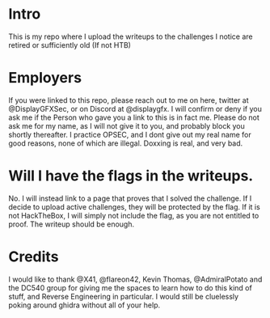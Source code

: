 # Intro
This is my repo where I upload the writeups to the challenges I notice are retired or sufficiently old (If not HTB)
# Employers
If you were linked to this repo, please reach out to me on here, twitter at @DisplayGFXSec, or on Discord at @displaygfx. I will confirm or deny if you ask me if the Person who gave you a link to this is in fact me. Please do not ask me for my name, as I will not give it to you, and probably block you shortly thereafter. I practice OPSEC, and I dont give out my real name for good reasons, none of which are illegal. Doxxing is real, and very bad.
# Will I have the flags in the writeups.
No. I will instead link to a page that proves that I solved the challenge. If I decide to upload active challenges, they will be protected by the flag. If it is not HackTheBox, I will simply not include the flag, as you are not entitled to proof. The writeup should be enough.
# Credits
I would like to thank @X41, @flareon42, Kevin Thomas, @AdmiralPotato and the DC540 group for giving me the spaces to learn how to do this kind of stuff, and Reverse
Engineering in particular. I would still be cluelessly poking around ghidra without all of your help.